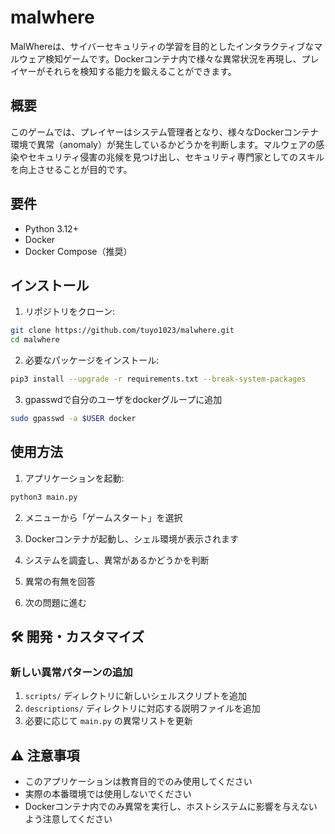 # malwhere

MalWhereは、サイバーセキュリティの学習を目的としたインタラクティブなマルウェア検知ゲームです。Dockerコンテナ内で様々な異常状況を再現し、プレイヤーがそれらを検知する能力を鍛えることができます。

## 概要

このゲームでは、プレイヤーはシステム管理者となり、様々なDockerコンテナ環境で異常（anomaly）が発生しているかどうかを判断します。マルウェアの感染やセキュリティ侵害の兆候を見つけ出し、セキュリティ専門家としてのスキルを向上させることが目的です。

## 要件

- Python 3.12+
- Docker
- Docker Compose（推奨）

## インストール

1. リポジトリをクローン:
```bash
git clone https://github.com/tuyo1023/malwhere.git
cd malwhere
```

2. 必要なパッケージをインストール:
```bash
pip3 install --upgrade -r requirements.txt --break-system-packages
```

3. gpasswdで自分のユーザをdockerグループに追加
```bash
sudo gpasswd -a $USER docker
```
## 使用方法

1. アプリケーションを起動:
```bash
python3 main.py
```

2. メニューから「ゲームスタート」を選択

3. Dockerコンテナが起動し、シェル環境が表示されます

4. システムを調査し、異常があるかどうかを判断

5. 異常の有無を回答

7. 次の問題に進む

## 🛠️ 開発・カスタマイズ

### 新しい異常パターンの追加

1. `scripts/` ディレクトリに新しいシェルスクリプトを追加
2. `descriptions/` ディレクトリに対応する説明ファイルを追加
3. 必要に応じて `main.py` の異常リストを更新

## ⚠️ 注意事項

- このアプリケーションは教育目的でのみ使用してください
- 実際の本番環境では使用しないでください
- Dockerコンテナ内でのみ異常を実行し、ホストシステムに影響を与えないよう注意してください

